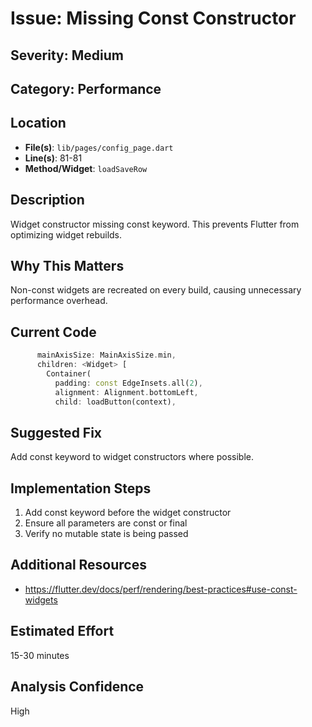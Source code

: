 # Issue: Missing Const Constructor

## Severity: Medium

## Category: Performance

## Location
- **File(s)**: `lib/pages/config_page.dart`
- **Line(s)**: 81-81
- **Method/Widget**: `loadSaveRow`

## Description
Widget constructor missing const keyword. This prevents Flutter from optimizing widget rebuilds.

## Why This Matters
Non-const widgets are recreated on every build, causing unnecessary performance overhead.

## Current Code
```dart
      mainAxisSize: MainAxisSize.min,
      children: <Widget> [
        Container(
          padding: const EdgeInsets.all(2),
          alignment: Alignment.bottomLeft,
          child: loadButton(context),
```

## Suggested Fix
Add const keyword to widget constructors where possible.

## Implementation Steps
1. Add const keyword before the widget constructor
2. Ensure all parameters are const or final
3. Verify no mutable state is being passed

## Additional Resources
- https://flutter.dev/docs/perf/rendering/best-practices#use-const-widgets

## Estimated Effort
15-30 minutes

## Analysis Confidence
High
